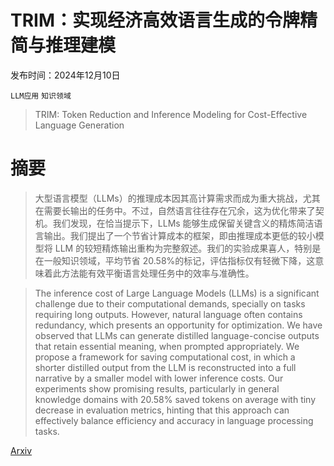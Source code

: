 # TRIM：实现经济高效语言生成的令牌精简与推理建模

发布时间：2024年12月10日

`LLM应用` `知识领域`

> TRIM: Token Reduction and Inference Modeling for Cost-Effective Language Generation

# 摘要

> 大型语言模型（LLMs）的推理成本因其高计算需求而成为重大挑战，尤其在需要长输出的任务中。不过，自然语言往往存在冗余，这为优化带来了契机。我们发现，在恰当提示下，LLMs 能够生成保留关键含义的精炼简洁语言输出。我们提出了一个节省计算成本的框架，即由推理成本更低的较小模型将 LLM 的较短精炼输出重构为完整叙述。我们的实验成果喜人，特别是在一般知识领域，平均节省 20.58%的标记，评估指标仅有轻微下降，这意味着此方法能有效平衡语言处理任务中的效率与准确性。

> The inference cost of Large Language Models (LLMs) is a significant challenge due to their computational demands, specially on tasks requiring long outputs. However, natural language often contains redundancy, which presents an opportunity for optimization. We have observed that LLMs can generate distilled language-concise outputs that retain essential meaning, when prompted appropriately. We propose a framework for saving computational cost, in which a shorter distilled output from the LLM is reconstructed into a full narrative by a smaller model with lower inference costs. Our experiments show promising results, particularly in general knowledge domains with 20.58% saved tokens on average with tiny decrease in evaluation metrics, hinting that this approach can effectively balance efficiency and accuracy in language processing tasks.

[Arxiv](https://arxiv.org/abs/2412.07682)